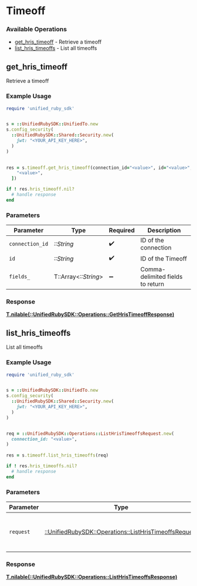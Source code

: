 # Timeoff


### Available Operations

* [get_hris_timeoff](#get_hris_timeoff) - Retrieve a timeoff
* [list_hris_timeoffs](#list_hris_timeoffs) - List all timeoffs

## get_hris_timeoff

Retrieve a timeoff

### Example Usage

```ruby
require 'unified_ruby_sdk'


s = ::UnifiedRubySDK::UnifiedTo.new
s.config_security(
  ::UnifiedRubySDK::Shared::Security.new(
    jwt: "<YOUR_API_KEY_HERE>",
  )
)

    
res = s.timeoff.get_hris_timeoff(connection_id="<value>", id="<value>", fields_=[
    "<value>",
  ])

if ! res.hris_timeoff.nil?
  # handle response
end

```

### Parameters

| Parameter                        | Type                             | Required                         | Description                      |
| -------------------------------- | -------------------------------- | -------------------------------- | -------------------------------- |
| `connection_id`                  | *::String*                       | :heavy_check_mark:               | ID of the connection             |
| `id`                             | *::String*                       | :heavy_check_mark:               | ID of the Timeoff                |
| `fields_`                        | T::Array<*::String*>             | :heavy_minus_sign:               | Comma-delimited fields to return |


### Response

**[T.nilable(::UnifiedRubySDK::Operations::GetHrisTimeoffResponse)](../../models/operations/gethristimeoffresponse.md)**


## list_hris_timeoffs

List all timeoffs

### Example Usage

```ruby
require 'unified_ruby_sdk'


s = ::UnifiedRubySDK::UnifiedTo.new
s.config_security(
  ::UnifiedRubySDK::Shared::Security.new(
    jwt: "<YOUR_API_KEY_HERE>",
  )
)


req = ::UnifiedRubySDK::Operations::ListHrisTimeoffsRequest.new(
  connection_id: "<value>",
)
    
res = s.timeoff.list_hris_timeoffs(req)

if ! res.hris_timeoffs.nil?
  # handle response
end

```

### Parameters

| Parameter                                                                                                   | Type                                                                                                        | Required                                                                                                    | Description                                                                                                 |
| ----------------------------------------------------------------------------------------------------------- | ----------------------------------------------------------------------------------------------------------- | ----------------------------------------------------------------------------------------------------------- | ----------------------------------------------------------------------------------------------------------- |
| `request`                                                                                                   | [::UnifiedRubySDK::Operations::ListHrisTimeoffsRequest](../../models/operations/listhristimeoffsrequest.md) | :heavy_check_mark:                                                                                          | The request object to use for the request.                                                                  |


### Response

**[T.nilable(::UnifiedRubySDK::Operations::ListHrisTimeoffsResponse)](../../models/operations/listhristimeoffsresponse.md)**

